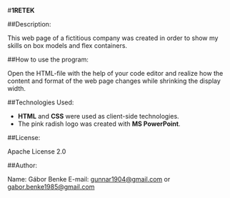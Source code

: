 #**1RETEK**

##Description:

This web page of a fictitious company was created in order to show my skills on box models and flex containers. 

##How to use the program:

Open the HTML-file with the help of your code editor and realize how the content and format of the web page changes while shrinking the display width.

##Technologies Used:

* **HTML** and **CSS** were used as client-side technologies.
* The pink radish logo was created with **MS PowerPoint**.

##License:

Apache License 2.0

##Author:

Name: Gábor Benke
E-mail: gunnar1904@gmail.com or gabor.benke1985@gmail.com